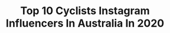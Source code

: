 ---
title: Top 10 Cyclists Instagram Influencers In Australia In 2020
description: >-
  Find top cyclists Instagram influencers in Australia in 2020. Most popular hashtags: #tourdownunder #flashbackfriday #yorkshire2019 #tourforall.
platform: Instagram
profiles:
  - username: "calebewan"
    fullname: >-
      Caleb Ewan
    location: "Australia"
    followers: 104035
    engagement: 721
    commentsToLikes: 0.010066
    id: ck0vwfldrtgcs0i19jz0fuofi
    verified: false
    hashtags: "#brisbanecitylandrover, #tourdownunder, #tdu, #racetorquay"
  - username: "liane_lippert"
    fullname: >-
      ᴸᴵᴬᴺᴱ ᴸᴵᴾᴾᴱᴿᵀ
    location: "Australia"
    followers: 10295
    engagement: 1325
    commentsToLikes: 0.010221
    id: ck14kg8nspdbi0i19co518oud
    verified: false
    hashtags: "#trainingmotivation, #mallorca, #torquay, #cervelobikes"
  - username: "shannonmccurley_"
    fullname: >-
      Shannon McCurley             🍪
    location: "Australia"
    followers: 28088
    engagement: 666
    commentsToLikes: 0.011495
    id: ck5c1qimsvpwv0i11pfzvb53t
    verified: true
    hashtags: "#nevergofullshan, #igotitfrommymama, #lads, #ftp"
  - username: "elllaharrris"
    fullname: >-
      Ella Harris
    location: "Australia"
    followers: 8576
    engagement: 1428
    commentsToLikes: 0.012514
    id: ck5zrxx49xgi40i14ng6fcmgj
    verified: false
    hashtags: "#sramwomenstour, #zippspeed, #etapaxs, #realme"
  - username: "riabushenko95"
    fullname: >-
      ALEKSANDR RIABUSHENKO
    location: "Australia"
    followers: 6392
    engagement: 1213
    commentsToLikes: 0.017984
    id: ck0w5iez13s290i196ni01q05
    verified: false
    hashtags: "#australia, #milano, #yorkshire19, #yearoftolerance"
  - username: "nettieedmo"
    fullname: >-
      Annette Edmondson
    location: "Australia"
    followers: 36781
    engagement: 363
    commentsToLikes: 0.014280
    id: ckap5vk1wdclo0i78m2iveqi6
    verified: true
    hashtags: "#shininglight, #homegymworkout, #canrecommend, #besafebeseen"
  - username: "dylanvanbaarle"
    fullname: >-
      Dylan Van Baarle
    location: "Australia"
    followers: 24124
    engagement: 946
    commentsToLikes: 0.011790
    id: ck0twxow9h6w50i19bll6bts0
    verified: true
    hashtags: "#linksrechts, #stayinside"
  - username: "sammmyben"
    fullname: >-
      sam bennett
    location: "Australia"
    followers: 51386
    engagement: 865
    commentsToLikes: 0.006047
    id: ck0tvggc6b8to0i193no7k5c2
    verified: true
    hashtags: "#sponsorship, #stayhome, #alwaystherightprofile, #2020"
  - username: "pavel_sivakov"
    fullname: >-
      Pavel Sivakov
    location: "Australia"
    followers: 17327
    engagement: 1266
    commentsToLikes: 0.006834
    id: ck0w1fj6fj3550i19r26egy7z
    verified: false
    hashtags: ""
  - username: "mariannevosofficial"
    fullname: >-
      Marianne Vos
    location: "Australia"
    followers: 91361
    engagement: 617
    commentsToLikes: 0.010612
    id: ck0u142j8vrb60i1977u5t6ee
    verified: true
    hashtags: "#cxishere, #tomr, #eurosport, #teamknwu"
---